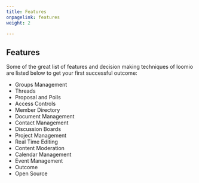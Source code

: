 ```yaml
---
title: Features
onpagelink: features
weight: 2

---
```


Features
--------

Some of the great list of features and decision making techniques of loomio are listed below to get your first successful outcome:

*   Groups Management
*   Threads
*   Proposal and Polls
*   Access Controls
*   Member Directory
*   Document Management
*   Contact Management
*   Discussion Boards
*   Project Management
*   Real Time Editing
*   Content Moderation
*   Calendar Management
*   Event Management
*   Outcome
*   Open Source
